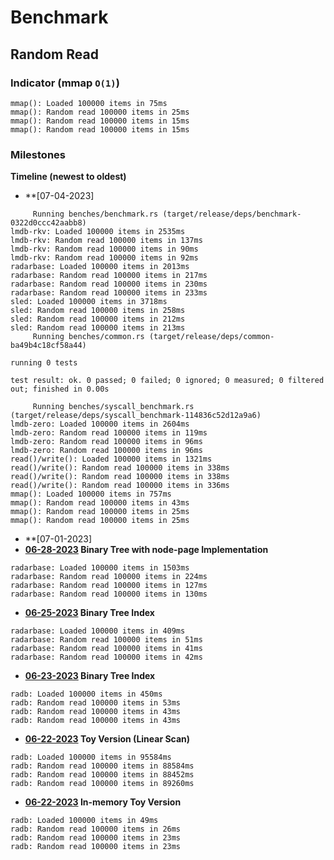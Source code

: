 # Benchmark

## Random Read

### Indicator (mmap `O(1)`)
```                               
mmap(): Loaded 100000 items in 75ms
mmap(): Random read 100000 items in 25ms
mmap(): Random read 100000 items in 15ms
mmap(): Random read 100000 items in 15ms
```

### Milestones

**Timeline (newest to oldest)**

* **[07-04-2023]
```
     Running benches/benchmark.rs (target/release/deps/benchmark-0322d0ccc42aabb8)
lmdb-rkv: Loaded 100000 items in 2535ms
lmdb-rkv: Random read 100000 items in 137ms
lmdb-rkv: Random read 100000 items in 90ms
lmdb-rkv: Random read 100000 items in 92ms
radarbase: Loaded 100000 items in 2013ms
radarbase: Random read 100000 items in 217ms
radarbase: Random read 100000 items in 230ms
radarbase: Random read 100000 items in 233ms
sled: Loaded 100000 items in 3718ms
sled: Random read 100000 items in 258ms
sled: Random read 100000 items in 212ms
sled: Random read 100000 items in 213ms
     Running benches/common.rs (target/release/deps/common-ba49b4c18cf58a44)

running 0 tests

test result: ok. 0 passed; 0 failed; 0 ignored; 0 measured; 0 filtered out; finished in 0.00s

     Running benches/syscall_benchmark.rs (target/release/deps/syscall_benchmark-114836c52d12a9a6)
lmdb-zero: Loaded 100000 items in 2604ms
lmdb-zero: Random read 100000 items in 119ms
lmdb-zero: Random read 100000 items in 96ms
lmdb-zero: Random read 100000 items in 96ms
read()/write(): Loaded 100000 items in 1321ms
read()/write(): Random read 100000 items in 338ms
read()/write(): Random read 100000 items in 338ms
read()/write(): Random read 100000 items in 336ms
mmap(): Loaded 100000 items in 757ms
mmap(): Random read 100000 items in 43ms
mmap(): Random read 100000 items in 25ms
mmap(): Random read 100000 items in 25ms

```
* **[07-01-2023]
* **[06-28-2023](https://github.com/weids-dev/radarbase/commit/fa52bd2629503123fd3634e62bbc98dd239de250) Binary Tree with node-page Implementation**
```
radarbase: Loaded 100000 items in 1503ms
radarbase: Random read 100000 items in 224ms
radarbase: Random read 100000 items in 127ms
radarbase: Random read 100000 items in 130ms
```

* **[06-25-2023](https://github.com/weids-dev/radarbase/commit/df81f1e14c117ecd801cc16668ef7c8883f183b7) Binary Tree Index** 
```
radarbase: Loaded 100000 items in 409ms
radarbase: Random read 100000 items in 51ms
radarbase: Random read 100000 items in 41ms
radarbase: Random read 100000 items in 42ms
```

* **[06-23-2023](https://github.com/weids-dev/radarbase/commit/909ca5743f37e8e1b3e7c51affd9c9d01673d85f) Binary Tree Index**
```
radb: Loaded 100000 items in 450ms
radb: Random read 100000 items in 53ms
radb: Random read 100000 items in 43ms
radb: Random read 100000 items in 43ms
```

* **[06-22-2023](https://github.com/weids-dev/radarbase/commit/f588965274909ee273edcad1f0112988efbda46b) Toy Version (Linear Scan)**
```
radb: Loaded 100000 items in 95584ms
radb: Random read 100000 items in 88584ms
radb: Random read 100000 items in 88452ms
radb: Random read 100000 items in 89260ms
```

* **[06-22-2023](https://github.com/weids-dev/radarbase/commit/6717f275bb5cad2443cf67d4f3be76f77633945b) In-memory Toy Version**
```
radb: Loaded 100000 items in 49ms
radb: Random read 100000 items in 26ms
radb: Random read 100000 items in 23ms
radb: Random read 100000 items in 23ms
```
